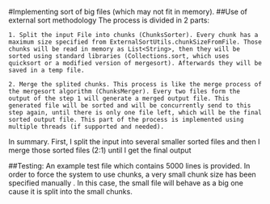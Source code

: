 #Implementing sort of big files (which may not fit in memory).
##Use of external sort methodology
The process is divided in 2 parts:

    1. Split the input File into chunks (ChunksSorter). Every chunk has a maximum size specified from ExternalSortUtils.chunkSizeFromFile. Those chunks will be read in memory as List<String>, then they will be sorted using standard libraries (Collections.sort, which uses quicksort or a modified version of mergesort). Afterwards they will be saved in a temp file.

    2. Merge the splited chunks. This process is like the merge process of the mergesort algorithm (ChunksMerger). Every two files form the output of the step 1 will generate a merged output file. This generated file will be sorted and will be concurrently send to this step again, until there is only one file left, which will be the final sorted output file. This part of the process is implemented using multiple threads (if supported and needed).

In summary. First, I split the input into several smaller sorted files and then I merge those sorted files (2:1) until I get the final output

##Testing:
An example test file which contains 5000 lines is provided. In order to force the system to use chunks, a very small chunk size has been specified manually . In this case, the small file will behave as a big one cause it is split into the small chunks.
